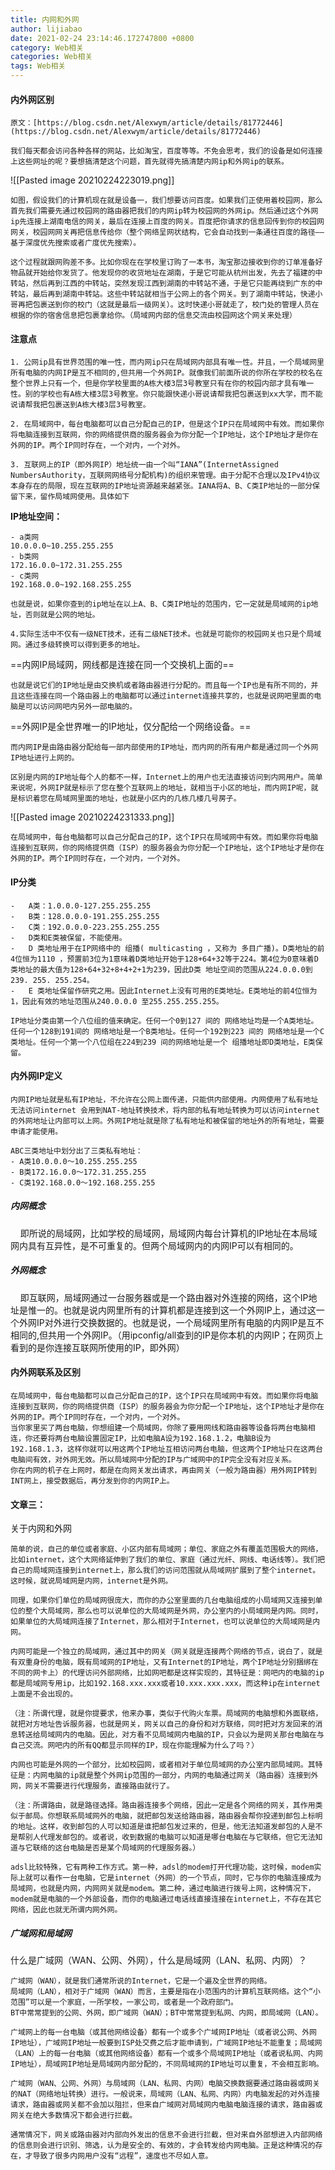 ```yaml
---
title: 内网和外网
author: lijiabao
date: 2021-02-24 23:14:46.172747800 +0800
category: Web相关
categories: Web相关
tags: Web相关
---
```


#### 内外网区别

	原文：[https://blog.csdn.net/Alexwym/article/details/81772446](https://blog.csdn.net/Alexwym/article/details/81772446)

	我们每天都会访问各种各样的网站，比如淘宝，百度等等。不免会思考，我们的设备是如何连接上这些网址的呢？要想搞清楚这个问题，首先就得先搞清楚内网ip和外网ip的联系。

![[Pasted image 20210224223019.png]]

	如图，假设我们的计算机现在就是设备一，我们想要访问百度。如果我们正使用着校园网，那么首先我们需要先通过校园网的路由器把我们的内网ip转为校园网的外网ip。然后通过这个外网ip先连接上湖南电信的网关，最后在连接上百度的网关。百度把你请求的信息回传到你的校园网网关，校园网网关再把信息传给你（整个网络呈网状结构，它会自动找到一条通往百度的路径——基于深度优先搜索或者广度优先搜索）。

	这个过程就跟网购差不多。比如你现在在学校里订购了一本书，淘宝那边接收到你的订单准备好物品就开始给你发货了。他发现你的收货地址在湖南，于是它可能从杭州出发，先去了福建的中转站，然后再到江西的中转站，突然发现江西到湖南的中转站不通，于是它只能再绕到广东的中转站，最后再到湖南中转站。这些中转站就相当于公网上的各个网关。到了湖南中转站，快递小哥再把包裹送到你的校门（这就是最后一级网关）。这时快递小哥就走了，校门处的管理人员在根据的你的宿舍信息把包裹拿给你。（局域网内部的信息交流由校园网这个网关来处理）

#### 注意点

	1. 公网ip具有世界范围的唯一性，而内网ip只在局域网内部具有唯一性。并且，一个局域网里所有电脑的内网IP是互不相同的,但共用一个外网IP。就像我们前面所说的你所在学校的校名在整个世界上只有一个，但是你学校里面的A栋大楼3层3号教室只有在你的校园内部才具有唯一性。别的学校也有A栋大楼3层3号教室。你只能跟快递小哥说请帮我把包裹送到xx大学，而不能说请帮我把包裹送到A栋大楼3层3号教室。

	2. 在局域网中，每台电脑都可以自己分配自己的IP，但是这个IP只在局域网中有效。而如果你将电脑连接到互联网，你的网络提供商的服务器会为你分配一个IP地址，这个IP地址才是你在外网的IP。两个IP同时存在，一个对内，一个对外。

	3. 互联网上的IP（即外网IP）地址统一由一个叫“IANA”(InternetAssigned NumbersAuthority，互联网网络号分配机构)的组织来管理。由于分配不合理以及IPv4协议本身存在的局限，现在互联网的IP地址资源越来越紧张。IANA将A、B、C类IP地址的一部分保留下来，留作局域网使用。具体如下  

**IP地址空间：**  

	- a类网  
	10.0.0.0~10.255.255.255  
	- b类网  
	172.16.0.0~172.31.255.255  
	- c类网  
	192.168.0.0~192.168.255.255

	也就是说，如果你查到的ip地址在以上A、B、C类IP地址的范围内，它一定就是局域网的ip地址，否则就是公网的地址。

	4.实际生活中不仅有一级NET技术，还有二级NET技术。也就是可能你的校园网关也只是个局域网。通过多级转换可以得到更多的地址。

==内网IP局域网，网线都是连接在同一个交换机上面的==

	也就是说它们的IP地址是由交换机或者路由器进行分配的。而且每一个IP也是有所不同的，并且这些连接在同一个路由器上的电脑都可以通过internet连接共享的，也就是说网吧里面的电脑是可以访问网吧内另外一部电脑的。

==外网IP是全世界唯一的IP地址，仅分配给一个网络设备。==

	而内网IP是由路由器分配给每一部内部使用的IP地址，而内网的所有用户都是通过同一个外网IP地址进行上网的。

	区别是内网的IP地址每个人的都不一样，Internet上的用户也无法直接访问到内网用户。简单来说呢，外网IP就是标示了您在整个互联网上的地址，就相当于小区的地址，而内网IP呢，就是标识着您在局域网里面的地址，也就是小区内的几栋几楼几号房子。  
	
![[Pasted image 20210224231333.png]]

	在局域网中，每台电脑都可以自己分配自己的IP，这个IP只在局域网中有效。而如果你将电脑连接到互联网，你的网络提供商（ISP）的服务器会为你分配一个IP地址，这个IP地址才是你在外网的IP。两个IP同时存在，一个对内，一个对外。

#### IP分类

	-   A类：1.0.0.0-127.255.255.255
	-   B类：128.0.0.0-191.255.255.255
	-   C类：192.0.0.0-223.255.255.255
	-   D类和E类被保留，不能使用。
	-   D 类地址用于在IP网络中的 组播( multicasting ，又称为 多目广播)。D类地址的前4位恒为1110 ，预置前3位为1意味着D类地址开始于128+64+32等于224。第4位为0意味着D类地址的最大值为128+64+32+8+4+2+1为239，因此D类 地址空间的范围从224.0.0.0到239. 255. 255.254。
	-   E 类地址保留作研究之用。因此Internet上没有可用的E类地址。E类地址的前4位恒为1，因此有效的地址范围从240.0.0.0 至255.255.255.255。

	IP地址分类由第一个八位组的值来确定。任何一个0到127 间的 网络地址均是一个A类地址。任何一个128到191间的 网络地址是一个B类地址。任何一个192到223 间的 网络地址是一个C类地址。任何一个第一个八位组在224到239 间的网络地址是一个 组播地址即D类地址，E类保留。


#### 内外网IP定义

	内网IP地址就是私有IP地址，不允许在公网上面传递，只能供内部使用。内网使用了私有地址无法访问internet 会用到NAT-地址转换技术，将内部的私有地址转换为可以访问internet的外网地址让内部可以上网。外网IP地址就是除了私有地址和被保留的地址外的所有地址，需要申请才能使用。

	ABC三类地址中划分出了三类私有地址：
	- A类10.0.0.0～10.255.255.255  
	- B类172.16.0.0～172.31.255.255  
	- C类192.168.0.0～192.168.255.255

##### 内网概念

    即所说的局域网，比如学校的局域网，局域网内每台计算机的IP地址在本局域网内具有互异性，是不可重复的。但两个局域网内的内网IP可以有相同的。

##### 外网概念

    即互联网，局域网通过一台服务器或是一个路由器对外连接的网络，这个IP地址是惟一的。也就是说内网里所有的计算机都是连接到这一个外网IP上，通过这一个外网IP对外进行交换数据的。也就是说，一个局域网里所有电脑的内网IP是互不相同的,但共用一个外网IP。（用ipconfig/all查到的IP是你本机的内网IP；在网页上看到的是你连接互联网所使用的IP，即外网）

#### 内外网联系及区别

	在局域网中，每台电脑都可以自己分配自己的IP，这个IP只在局域网中有效。而如果你将电脑连接到互联网，你的网络提供商（ISP）的服务器会为你分配一个IP地址，这个IP地址才是你在外网的IP。两个IP同时存在，一个对内，一个对外。  
	当你家里买了两台电脑，你想组建一个局域网，你除了要用网线和路由器等设备将两台电脑相连，你还要将两台电脑设置固定IP，比如电脑A设为192.168.1.2，电脑B设为192.168.1.3，这样你就可以用这两个IP地址互相访问两台电脑，但这两个IP地址只在这两台电脑间有效，对外网无效。所以局域网中分配的IP与广域网中的IP完全没有对应关系。  
	你在内网的机子在上网时，都是在向网关发出请求，再由网关（一般为路由器）用外网IP转到INT网上，接受数据后，再分发到你的内网IP上。
	

#### 文章三：

关于内网和外网

	简单的说，自己的单位或者家庭、小区内部有局域网；单位、家庭之外有覆盖范围极大的网络，比如internet，这个大网络延伸到了我们的单位、家庭（通过光纤、网线、电话线等）。我们把自己的局域网连接到internet上，那么我们的访问范围就从局域网扩展到了整个internet。这时候，就说局域网是内网，internet是外网。

	同理，如果你们单位的局域网很庞大，而你的办公室里面的几台电脑组成的小局域网又连接到单位的整个大局域网，那么也可以说单位的大局域网是外网，办公室内的小局域网是内网。同时，如果单位的大局域网连接了Internet，那么相对于Internet，也可以说单位的大局域网是内网。

	内网可能是一个独立的局域网，通过其中的网关（网关就是连接两个网络的节点，说白了，就是有双重身份的电脑，既有局域网的IP地址，又有Internet的IP地址，两个IP地址分别捆绑在不同的网卡上）的代理访问外部网络，比如网吧都是这样实现的，其特征是：网吧内的电脑的ip都是局域网专用ip，比如192.168.xxx.xxx或者10.xxx.xxx.xxx，而这种ip在internet上面是不会出现的。

	（注：所谓代理，就是你提要求，他来办事，类似于代购火车票。局域网的电脑想和外面联络，就把对方地址告诉服务器，也就是网关，网关以自己的身份和对方联络，同时把对方发回来的消息转送给局域网内的电脑。因此，对方看不见局域网内电脑的IP，只会以为是网关那台电脑在与自己交流。网吧内的所有QQ都显示同样的IP，现在你能理解为什么了吗？）

	内网也可能是外网的一个部分，比如校园网，或者相对于单位局域网的办公室内部局域网。其特征是：内网电脑的ip就是整个外网ip范围的一部分，内网的电脑通过网关（路由器）连接到外网，网关不需要进行代理服务，直接路由就行了。

	（注：所谓路由，就是路径选择。路由器连接多个网络，因此一定是各个网络的网关，其作用类似于邮局。你想联系局域网外的电脑，就把邮包发送给路由器，路由器会帮你投递到邮包上标明的地址。这样，收到邮包的人可以知道是谁把邮包发过来的，但是，他无法知道发邮包的人是不是帮别人代理发邮包的。或者说，收到数据的电脑可以知道是哪台电脑在与它联络，但它无法知道与它联络的这台电脑是否是某个局域网的代理服务器。）

	adsl比较特殊，它有两种工作方式。第一种，adsl的modem打开代理功能，这时候，modem实际上就可以看作一台电脑，它是internet（外网）的一个节点，同时，它与你的电脑连接成为局域网，也就是内网，内网网关就是modem。第二种，通过电脑进行拨号上网，这种情况下，modem就是电脑的一个外部设备，而你的电脑通过电话线直接连接在internet上，不存在其它网络，因此也就无所谓内网外网。

##### 广域网和局域网

什么是广域网（WAN、公网、外网），什么是局域网（LAN、私网、内网）？ 

	广域网（WAN），就是我们通常所说的Internet，它是一个遍及全世界的网络。  
	局域网（LAN），相对于广域网（WAN）而言，主要是指在小范围内的计算机互联网络。这个“小范围”可以是一个家庭，一所学校，一家公司，或者是一个政府部门。  
	BT中常常提到的公网、外网，即广域网（WAN）；BT中常常提到私网、内网，即局域网（LAN）。

	广域网上的每一台电脑（或其他网络设备）都有一个或多个广域网IP地址（或者说公网、外网IP地址），广域网IP地址一般要到ISP处交费之后才能申请到，广域网IP地址不能重复；局域网（LAN）上的每一台电脑（或其他网络设备）都有一个或多个局域网IP地址（或者说私网、内网IP地址），局域网IP地址是局域网内部分配的，不同局域网的IP地址可以重复，不会相互影响。

	广域网（WAN、公网、外网）与局域网（LAN、私网、内网）电脑交换数据要通过路由器或网关的NAT（网络地址转换）进行。一般说来，局域网（LAN、私网、内网）内电脑发起的对外连接请求，路由器或网关都不会加以阻拦，但来自广域网对局域网内电脑电脑连接的请求，路由器或网关在绝大多数情况下都会进行拦截。

	通常情况下，网关或路由器对内部向外发出的信息不会进行拦截，但对来自外部想进入内部网络的信息则会进行识别、筛选，认为是安全的、有效的，才会转发给内网电脑。正是这种情况的存在，才导致了很多内网用户没有“远程”，速度也不尽如人意。